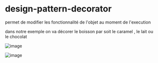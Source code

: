 # design-pattern-decorator
permet de modifier les fonctionnalité de l'objet  au moment de l'execution

dans notre exemple on va décorer le boisson par soit le caramel , le lait ou le chocolat

![image](https://user-images.githubusercontent.com/36199753/151702451-d5a72f34-4e1c-4aca-9298-aa7c8d96bd39.png)

![image](https://user-images.githubusercontent.com/36199753/151702492-4ded3211-8de3-46b6-87d9-f0ebe28e8931.png)
